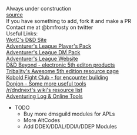 Always under construction  
[source](https://github.com/bmfrosty/ccc-sfbay)  
If you have something to add, fork it and make a PR  
Contact me at @bmfrosty on twitter  
Useful Links:  
[WotC's D&D Site](http://dnd.wizards.com/)\
[Adventurer's League Player's Pack](http://www.dmsguild.com/product/208178/DD-Adventurers-League-Players-Pack)  
[Adventurer's League DM Pack](http://www.dmsguild.com/product/208179/DD-Adventurers-League-DM-Pack)  
[Adventurer's League Website](http://dndadventurersleague.org/)  
[D&D Beyond - electronic 5th editon products](https://www.dndbeyond.com/)  
[Tribality's Awesome 5th edition resource page](https://www.tribality.com/dd-5th-edition-resources/)  
[Kobold Fight Club - for encounter building](http://kobold.club)  
[Donjon - Some more useful tools](http://donjon.bin.sh/)  
[/r/dndnext's wiki's resource list](https://www.reddit.com/r/dndnext/wiki/resourcelist)  
[Adventuring Log & Online Tools](https://www.alonlinetools.net/)  

* TODO
   * Buy more dmsguild modules for APLs
   * More AltCodes
   * Add DDEX/DDAL/DDIA/DDEP Modules
